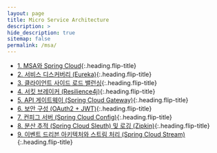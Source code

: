 ```yaml
---
layout: page
title: Micro Service Architecture
description: >
hide_description: true
sitemap: false
permalink: /msa/ 
---
```



* [1. MSA와 Spring Cloud]{:.heading.flip-title}
  <br>
* [2. 서비스 디스커버리 (Eureka)]{:.heading.flip-title}
  <br>
* [3. 클라이언트 사이드 로드 밸런싱]{:.heading.flip-title}
  <br>
* [4. 서킷 브레이커 (Resilience4j)]{:.heading.flip-title}
  <br>
* [5. API 게이트웨이 (Spring Cloud Gateway)]{:.heading.flip-title}
  <br>
* [6. 보안 구성 (OAuth2 + JWT)]{:.heading.flip-title}
  <br>
* [7. 컨피그 서버 (Spring Cloud Config)]{:.heading.flip-title}
  <br>
* [8. 분산 추적 (Spring Cloud Sleuth) 및 로깅 (Zipkin)]{:.heading.flip-title}
  <br>
* [9. 이벤트 드리븐 아키텍처와 스트림 처리 (Spring Cloud Stream)]{:.heading.flip-title}


[1. MSA와 Spring Cloud]: 1.md
[2. 서비스 디스커버리 (Eureka)]: 2.md
[3. 클라이언트 사이드 로드 밸런싱]: 3.md
[4. 서킷 브레이커 (Resilience4j)]: 4.md
[5. API 게이트웨이 (Spring Cloud Gateway)]: 5.md
[6. 보안 구성 (OAuth2 + JWT)]: 6.md
[7. 컨피그 서버 (Spring Cloud Config)]: 7.md
[8. 분산 추적 (Spring Cloud Sleuth) 및 로깅 (Zipkin)]: 8.md
[9. 이벤트 드리븐 아키텍처와 스트림 처리 (Spring Cloud Stream)]: 9.md